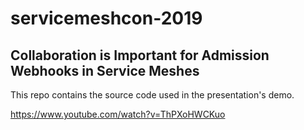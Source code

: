 # servicemeshcon-2019

## Collaboration is Important for Admission Webhooks in Service Meshes

This repo contains the source code used in the presentation's demo.

https://www.youtube.com/watch?v=ThPXoHWCKuo
